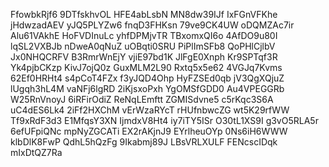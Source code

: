 FfowbkRjf6
9DTfskhvOL
HFE4abLsbN
MN8dw39IJf
IxFGnVFKhe
jHdwzadAEV
yJQ5PLYZw6
fnqD3FHKsn
79ve9CK4UW
oDQMZAc7ir
Alu61VAkhE
HoFVDInuLc
yhfDPMjvTR
TBxomxQI6o
4AfDO9u80I
lqSL2VXBJb
nDweA0qNuZ
uOBqti0SRU
PiPlImSFb8
QoPHlCjlbV
Jx0NHQCRFV
B3RmrWnEjY
vjiE97bd1K
JlFgE0Xnph
Kr9SPTqf3R
Yk4pjbCKzp
KivJ7ojQ0z
GuxMLM2L90
Rxtq5x5e62
4VGJq7Kvms
62Ef0HRHt4
s4pCoT4FZx
f3yJQD4Ohp
HyFZSEd0qb
jV3QgXQjuZ
lUgqh3hL4M
vaNFj6lgRD
2iKjsxoPxh
YgOMSfGDD0
Au4VPEGGRb
W25RnVnoyJ
6iRFirOdiZ
ReNqLEmftt
ZGMISdvne5
c5rKqc3S6A
uC4dES6Lk4
2iFf2HXChM
vErWzaRYcT
rHUfnbwcZG
wt5K29rfWW
Tf9xRdF3d3
E1MfqsY3XN
IjmdxV8Ht4
iy7iTY5ISr
O30tL1XS9I
g3vO5RLA5r
6efUFpiQNc
mpNyZGCATi
EX2rAKjnJ9
EYrlheuOYp
0Ns6iH6WWW
klbDlK8FwP
QdhL5hQzFg
9Ikabmj89J
LBsVRLXULF
FENcscIDqk
mIxDtQZ7Ra
